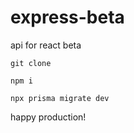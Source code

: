 # express-beta
api for react beta

```git clone```

```npm i```

```npx prisma migrate dev```

happy production!
